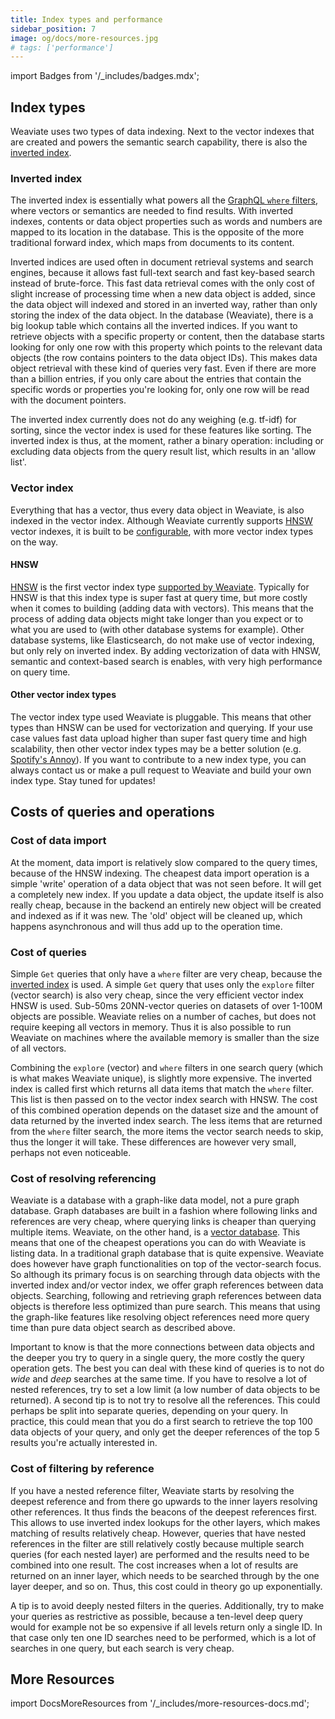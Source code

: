```yaml
---
title: Index types and performance
sidebar_position: 7
image: og/docs/more-resources.jpg
# tags: ['performance']
---
```

import Badges from '/_includes/badges.mdx';

<Badges/>

<!-- TODO: Unclear whether this page should be incorporated into another page, e.g. something to do with indexing, resource planning or architecture. -->
## Index types
Weaviate uses two types of data indexing. Next to the vector indexes that are created and powers the semantic search capability, there is also the [inverted index](https://en.wikipedia.org/wiki/Inverted_index).

### Inverted index
The inverted index is essentially what powers all the [GraphQL `where` filters](../api/graphql/filters.md#where-filter), where vectors or semantics are needed to find results. With inverted indexes, contents or data object properties such as words and numbers are mapped to its location in the database. This is the opposite of the more traditional forward index, which maps from documents to its content.

Inverted indices are used often in document retrieval systems and search engines, because it allows fast full-text search and fast key-based search instead of brute-force. This fast data retrieval comes with the only cost of slight increase of processing time when a new data object is added, since the data object will indexed and stored in an inverted way, rather than only storing the index of the data object. In the database (Weaviate), there is a big lookup table which contains all the inverted indices. If you want to retrieve objects with a specific property or content, then the database starts looking for only one row with this property which points to the relevant data objects (the row contains pointers to the data object IDs). This makes data object retrieval with these kind of queries very fast. Even if there are more than a billion entries, if you only care about the entries that contain the specific words or properties you're looking for, only one row will be read with the document pointers.

The inverted index currently does not do any weighing (e.g. tf-idf) for sorting, since the vector index is used for these features like sorting. The inverted index is thus, at the moment, rather a binary operation: including or excluding data objects from the query result list, which results in an 'allow list'.

### Vector index
Everything that has a vector, thus every data object in Weaviate, is also indexed in the vector index. Although Weaviate currently supports [HNSW](https://arxiv.org/abs/1603.09320) vector indexes, it is built to be [configurable](/developers/weaviate/concepts/vector-index.md), with more vector index types on the way.

#### HNSW
[HNSW](https://arxiv.org/abs/1603.09320) is the first vector index type [supported by Weaviate](/developers/weaviate/concepts/vector-index.md#hnsw). Typically for HNSW is that this index type is super fast at query time, but more costly when it comes to building (adding data with vectors). This means that the process of adding data objects might take longer than you expect or to what you are used to (with other database systems for example). Other database systems, like Elasticsearch, do not make use of vector indexing, but only rely on inverted index. By adding vectorization of data with HNSW, semantic and context-based search is enables, with very high performance on query time.

#### Other vector index types
The vector index type used Weaviate is pluggable. This means that other types than HNSW can be used for vectorization and querying. If your use case values fast data upload higher than super fast query time and high scalability, then other vector index types may be a better solution (e.g. [Spotify's Annoy](https://github.com/spotify/annoy)). If you want to contribute to a new index type, you can always contact us or make a pull request to Weaviate and build your own index type. Stay tuned for updates!


## Costs of queries and operations

### Cost of data import
At the moment, data import is relatively slow compared to the query times, because of the HNSW indexing. The cheapest data import operation is a simple 'write' operation of a data object that was not seen before. It will get a completely new index. If you update a data object, the update itself is also really cheap, because in the backend an entirely new object will be created and indexed as if it was new. The 'old' object will be cleaned up, which happens asynchronous and will thus add up to the operation time.

### Cost of queries
Simple `Get` queries that only have a `where` filter are very cheap, because the [inverted index](#inverted-index) is used. A simple `Get` query that uses only the `explore` filter (vector search) is also very cheap, since the very efficient vector index HNSW is used. Sub-50ms 20NN-vector queries on datasets of over 1-100M objects are possible. Weaviate relies on a number of caches, but does not require keeping all vectors in memory. Thus it is also possible to run Weaviate on machines where the available memory is smaller than the size of all vectors.

Combining the `explore` (vector) and `where` filters in one search query (which is what makes Weaviate unique), is slightly more expensive. The inverted index is called first which returns all data items that match the `where` filter. This list is then passed on to the vector index search with HNSW. The cost of this combined operation depends on the dataset size and the amount of data returned by the inverted index search. The less items that are returned from the `where` filter search, the more items the vector search needs to skip, thus the longer it will take. These differences are however very small, perhaps not even noticeable.

### Cost of resolving referencing
Weaviate is a database with a graph-like data model, not a pure graph database. Graph databases are built in a fashion where following links and references are very cheap, where querying links is cheaper than querying multiple items. Weaviate, on the other hand, is a [vector database](https://weaviate.io/blog/what-is-a-vector-database). This means that one of the cheapest operations you can do with Weaviate is listing data. In a traditional graph database that is quite expensive. Weaviate does however have graph functionalities on top of the vector-search focus. So although its primary focus is on searching through data objects with the inverted index and/or vector index, we offer graph references between data objects. Searching, following and retrieving graph references between data objects is therefore less optimized than pure search. This means that using the graph-like features like resolving object references need more query time than pure data object search as described above.

Important to know is that the more connections between data objects and the deeper you try to query in a single query, the more costly the query operation gets. The best you can deal with these kind of queries is to not do *wide* and *deep* searches at the same time. If you have to resolve a lot of nested references, try to set a low limit (a low number of data objects to be returned). A second tip is to not try to resolve all the references. This could perhaps be split into separate queries, depending on your query. In practice, this could mean that you do a first search to retrieve the top 100 data objects of your query, and only get the deeper references of the top 5 results you're actually interested in.

### Cost of filtering by reference
If you have a nested reference filter, Weaviate starts by resolving the deepest reference and from there go upwards to the inner layers resolving other references. It thus finds the beacons of the deepest references first. This allows to use inverted index lookups for the other layers, which makes matching of results relatively cheap. However, queries that have nested references in the filter are still relatively costly because multiple search queries (for each nested layer) are performed and the results need to be combined into one result. The cost increases when a lot of results are returned on an inner layer, which needs to be searched through by the one layer deeper, and so on. Thus, this cost could in theory go up exponentially.

A tip is to avoid deeply nested filters in the queries. Additionally, try to make your queries as restrictive as possible, because a ten-level deep query would for example not be so expensive if all levels return only a single ID. In that case only ten one ID searches need to be performed, which is a lot of searches in one query, but each search is very cheap.


## More Resources

import DocsMoreResources from '/_includes/more-resources-docs.md';

<DocsMoreResources />
